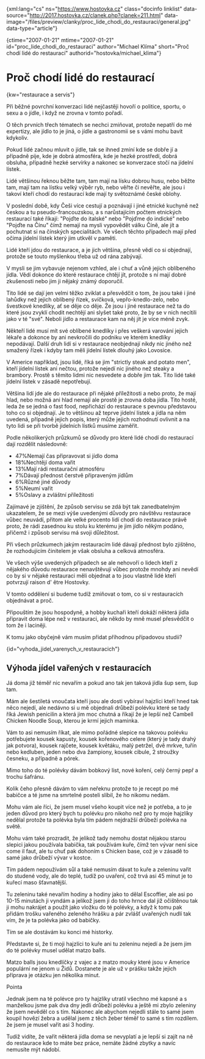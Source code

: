 
{xml:lang="cs" ns="https://www.hostovka.cz" class="docinfo linklist" data-source="http://2017.hostovka.cz/clanek.php?clanek=211.html" data-image="/files/preview/clanky/proc\_lide\_chodi\_do\_restauraci/general.jpg" data-type="article"}

{ctime="2007-01-21" mtime="2007-01-21" id="proc\_lide\_chodi\_do\_restauraci" author="Michael Klíma" short="Proč chodí lidé do restaurací" authorid="hostovka/michael_klima"}

# Proč chodí lidé do restaurací

<!-- generated attribute kw by user_udpatekw.sh on 2020-04-25, do not edit -->

{kw="restaurace a servis"}

Při běžné povrchní konverzaci lidé nejčastěji hovoří o politice, sportu, o sexu a o jídle, i když ne zrovna v tomto pořadí.

O těch prvních třech tématech se nechci zmiňovat, protože nepatří do mé expertizy, ale jídlo to je jiná, o jídle a gastronomii se s vámi mohu bavit kdykoliv.

Pokud lidé začnou mluvit o jídle, tak se ihned zmíní kde se dobře jí a případně pije, kde je dobrá atmosféra, kde je hezké prostředí, dobrá obsluha, případně hezké servírky a nakonec se konverzace stočí na jídelní lístek.

Lidé většinou řeknou běžte tam, tam mají na lísku dobrou husu, nebo běžte tam, mají tam na lístku velký výběr ryb, nebo věřte či nevěřte, ale jsou i takoví kteří chodí do restaurací kde mají ty světoznámé české oblohy.

V poslední době, kdy Češi více cestují a poznávají i jiné etnické kuchyně než českou a tu pseudo-francouzskou, a s narůstajícím počtem etnických restaurací také říkají: "Pojďte do italské" nebo "Pojďme do indické" nebo "Pojďte na Čínu" čímž nemají na mysli vypovědět válku Číně, ale jít a pochutnat si na čínských specialitách. Ve všech těchto případech mají před očima jídelní lístek který jim utkvěl v paměti.

Lidé kteří jdou do restaurace, a je jich většina, přesně vědí co si objednají, protože se touto myšlenkou třeba už od rána zabývají.

V mysli se jim vybavuje nejenom vzhled, ale i chuť a vůně jejich oblíbeného jídla. Vědí dokonce do které restaurace chtějí jít, protože s ní mají dobré zkušenosti nebo jim ji nějaký známý doporučil.

Tito lidé se dají jen velmi těžko zviklat a přesvědčit o tom, že jsou také i jiné lahůdky než jejich oblíbený řízek, svíčková, vepřo-knedlo-zelo, nebo švestkové knedlíky, ať se děje co děje. Že jsou i jiné restaurace než ta do které jsou zvyklí chodit nechtějí ani slyšet také proto, že by se v nich necítili jako v té "své". Neboli jídlo a restaurace kam na něj jít je více méně zvyk.

Někteří lidé musí mít své oblíbené knedlíky i přes veškerá varování jejich lékaře a dokonce by ani nevkročili do podniku ve kterém knedlíky nepodávají. Další druh lidí si v restaurace neobjednají nikdy nic jiného než smažený řízek i kdyby tam měli jídelní lístek dlouhý jako Lovosice.

V Americe například, jsou lidé, říká se jim "strictly steak and potato men", kteří jídelní lístek ani nečtou, protože nejedí nic jiného než steaky a brambory. Prostě s těmito lidmi nic nesvedete a dobře jim tak. Tito lidé také jídelní lístek v zásadě nepotřebují.

Většina lidí jde ale do restaurace při nějaké příležitosti a nebo proto, že mají hlad, nebo možná ani hlad nemají ale prostě je zrovna doba jídla. Tito hosté, leda že se jedná o fast food, nepřichází do restaurace s pevnou představou toho co si objednají. Je to většinou až teprve jídelní lístek a jídla na něm uvedená, případně jejich popis, který může jejich rozhodnutí ovlivnit a na tyto lidi se při tvorbě jídelních lístků musíme zaměřit.

Podle několikerých průzkumů se důvody pro které lidé chodí do restaurací dají rozdělit následovně:

  * 47%Nemají čas připravovat si jídlo doma
  * 18%Nechtějí doma vařit
  * 13%Mají rádi restaurační atmosféru
  * 7%Dávají přednost čerstvě připraveným jídlům
  * 6%Různé jiné důvody
  * 5%Neumí vařit
  * 5%Oslavy a zvláštní příležitosti

Zajímavé je zjištění, že způsob servisu se zdá být tak zanedbatelným ukazatelem, že se mezi výše uvedenými důvody pro návštěvu restaurace vůbec neuvádí, přitom ale velké procento lidí chodí do restaurace právě proto, že rádi zasednou ku stolu ku kterému je jim jídlo někým podáno, přičemž i způsob servisu má svoji důležitost.

Při všech průzkumech jakým restauracím lidé dávají přednost bylo zjištěno, že rozhodujícím činitelem je však obsluha a celková atmosféra.

Ve všech výše uvedených případech se ale nehovoří o lidech kteří z nějakého důvodu restaurace nenavštěvují vůbec protože mnohdy ani nevědí co by si v nějaké restauraci měli objednat a to jsou vlastně lidé kteří potvrzují raison d' être Hostovky.

V tomto oddělení si budeme tudíž zmiňovat o tom, co si v restauracích objednávat a proč.

Připouštím že jsou hospodyně, a hobby kuchaři kteří dokáží některá jídla připravit doma lépe než v restauraci, ale někdo by mně musel přesvědčit o tom že i laciněji.

K tomu jako obyčejně vám musím přidat příhodnou případovou studii?

{id="vyhoda\_jidel\_varenych\_v\_restauracich"}

## Výhoda jídel vařených v restauracích

Já doma již téměř nic nevařím a pokud ano tak jen taková jídla šup sem, šup tam.

Mám ale šestiletá vnoučata kteří jsou ale dosti vybíraví hajzlíci kteří hned tak něco nejedí, ale nedávno si u mě objednali drůbeží polévku které se tady říká Jewish penicilin a která jim moc chutná a říkají že je lepší než Cambell Chicken Noodle Soup, kterou je krmí jejich maminka.

Vám to asi nemusím říkat, ale mimo pořádné slepice na takovou polévku potřebujete kousek kapusty, kousek kořenového celere (který je tady drahý jak potvora), kousek rajčete, kousek květáku, malý petržel, dvě mrkve, tuřín nebo kedluben, jeden nebo dva žampiony, kousek cibule, 2 stroužky česneku, a případně a pórek.

Mimo toho do té polévky dávám bobkový list, nové koření, celý černý pepř a trochu šafránu.

Kolik čeho přesně dávám to vám neřeknu protože to je recept po mé babičce a té jsme na smrtelné posteli slíbil, že ho nikomu nedám.

Mohu vám ale říci, že jsem musel všeho koupit více než je potřeba, a to je jeden důvod pro který bych tu polévku pro nikoho než pro ty moje hajzlíky nedělal protože ta polévka byla tím pádem nejdražší drůbeží polévka na světě.

Mohu vám také prozradit, že jelikož tady nemohu dostat nějakou starou slepici jakou používala babička, tak používám kuře, čímž ten vývar není sice come il faut, ale tu chuť pak dohoním s Chicken base, což je v zásadě to samé jako drůbeží vývar v kostce.

Tím pádem nepoužívám sůl a také nemusím dávat to kuře a zeleninu vařit do studené vody, ale do teplé, tudíž po uvaření, což trvá asi 45 minut je to kuřecí maso šťavnatější.

Tu zeleninu také nevařím hodiny a hodiny jako to dělal Escoffier, ale asi po 10-15 minutách ji vyndám a jelikož jsem ji do toho hrnce dal již očištěnou tak ji mohu nakrájet a použít jako vložku do té polévky, a když k tomu pak přidám trošku vařeného zeleného hrášku a pár zvlášť uvařených nudlí tak vím, že je ta polévka jako od babičky.

Tím se ale dostávám ku konci mé historky.

Představte si, že ti moji hajzlíci to kuře ani tu zeleninu nejedí a že jsem jim do té polévky musel udělat matzo balls.

Matzo balls jsou knedlíčky z vajec a z matzo mouky které jsou v Americe populární ne jenom u Židů. Dostanete je ale už v prášku takže jejich příprava je otázku jen několika minut.

Pointa

Jednak jsem na té polévce pro ty hajzlíky utratil všechno mé kapsné a s manželkou jsme pak dva dny jedli drůbeží polévku a ještě mi zbylo zeleniny že jsem nevěděl co s tím. Nakonec ale abychom nejedli stále to samé jsem koupil hovězí žebra a udělal jsem z těch žeber téměř to samé s tím rozdílem. že jsem je musel vařit asi 3 hodiny.

Tudíž vidíte, že vařit některá jídla doma se nevyplatí a je lepší si zajít na ně do restaurace kde to máte bez práce, nemáte žádné zbytky a navíc nemusíte mýt nádobí.

